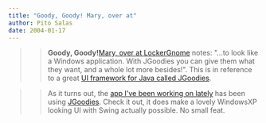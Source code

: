 ```yaml
---
title: "Goody, Goody! Mary, over at"
author: Pito Salas
date: 2004-01-17
---
```



>>

>> **Goody, Goody!**[Mary, over at
LockerGnome](<http://channels.lockergnome.com/news/archives/008603.phtml>)
notes: "…to look like a Windows application. With JGoodies you can give them
what they want, and a whole lot more besides!". This is in reference to a
great [UI framework for Java called JGoodies](<http://www.jgoodies.com>).

>>

>>  
>
>>

>> As it turns out, the [app I've been working on
lately](<http://www.blogbridge.com>) has been using
[JGoodies](<http://www.jgoodies.com>). Check it out, it does make a lovely
WindowsXP looking UI with Swing actually possible. No small feat.


